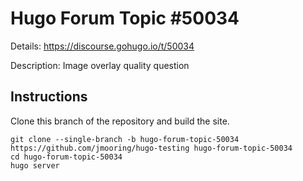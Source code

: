 # Hugo Forum Topic #50034

Details: <https://discourse.gohugo.io/t/50034>

Description: Image overlay quality question

## Instructions

Clone this branch of the repository and build the site.

```text
git clone --single-branch -b hugo-forum-topic-50034 https://github.com/jmooring/hugo-testing hugo-forum-topic-50034
cd hugo-forum-topic-50034
hugo server
```
